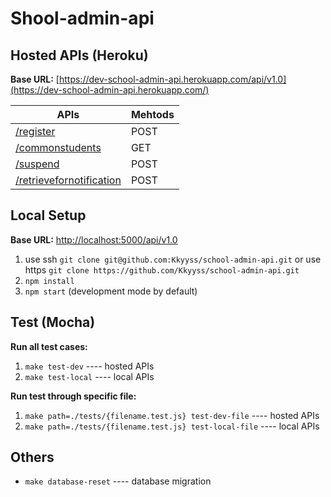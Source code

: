 # Shool-admin-api

## Hosted APIs (Heroku)
**Base URL:** [https://dev-school-admin-api.herokuapp.com/api/v1.0](https://dev-school-admin-api.herokuapp.com/)


| APIs   | Mehtods |
|---------|------------|
|[/register](https://dev-school-admin-api.herokuapp.com/api/v1.0/register) | POST |
| [/commonstudents](https://dev-school-admin-api.herokuapp.com/api/v1.0/commonstudents) | GET |
|[/suspend](https://dev-school-admin-api.herokuapp.com/api/v1.0/suspend)| POST |
| [/retrievefornotification](https://dev-school-admin-api.herokuapp.com/api/v1.0/retrievefornotification) | POST |

## Local Setup
**Base URL:** [http://localhost:5000/api/v1.0](https://dev-school-admin-api.herokuapp.com/)
1. use ssh `git clone git@github.com:Kkyyss/school-admin-api.git` or
use https `git clone https://github.com/Kkyyss/school-admin-api.git`
2. `npm install`
3. `npm start` (development mode by default)

## Test (Mocha)
**Run all test cases:**
1. `make test-dev` ---- hosted APIs
2. `make test-local` ---- local APIs

**Run test through specific file:**
1. `make path=./tests/{filename.test.js} test-dev-file` ---- hosted APIs
2. `make path=./tests/{filename.test.js} test-local-file` ---- local APIs

## Others
* `make database-reset` ---- database migration
